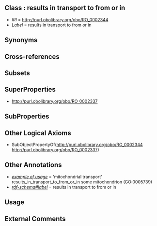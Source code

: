 
## Class : results in transport to from or in

 * *IRI* = http://purl.obolibrary.org/obo/RO_0002344
 * *Label* = results in transport to from or in

## Synonyms


## Cross-references


## Subsets


## SuperProperties

 * <http://purl.obolibrary.org/obo/RO_0002337>

## SubProperties


## Other Logical Axioms

 * SubObjectPropertyOf(<http://purl.obolibrary.org/obo/RO_0002344> <http://purl.obolibrary.org/obo/RO_0002337>)

## Other Annotations

 * *[example of usage](../../IAO/12/IAO_0000112.md)* = 'mitochondrial transport' results_in_transport_to_from_or_in some  mitochondrion (GO:0005739)
 * *[rdf-schema#label](../../el/rdf-schema#label.md)* = results in transport to from or in

## Usage


## External Comments

